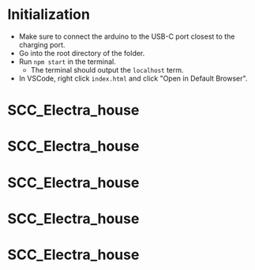 # Initialization

- Make sure to connect the arduino to the USB-C port closest to the charging port.
- Go into the root directory of the folder.
- Run `npm start` in the terminal.
  - The terminal should output the `localhost` term.
- In VSCode, right click `index.html` and click "Open in Default Browser".
# SCC_Electra_house
# SCC_Electra_house
# SCC_Electra_house
# SCC_Electra_house
# SCC_Electra_house
